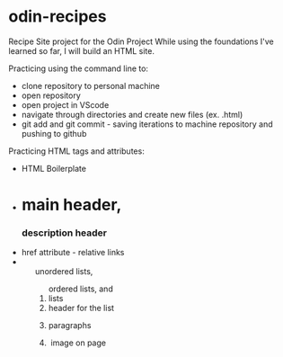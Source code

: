 # odin-recipes

Recipe Site project for the Odin Project
While using the foundations I've learned so far, I will
build an HTML site.

Practicing using the command line to:
* clone repository to personal machine
* open repository
* open project in VScode
* navigate through directories and create new files (ex. .html)
* git add and git commit - saving iterations to machine repository and pushing to github

Practicing HTML tags and attributes:
* HTML Boilerplate
* <h1> main header, <h3> description header
* <a> href attribute - relative links
* <ul> unordered lists, <ol> ordered lists, and <li> lists
* <hx> header for the list
* <p> paragraphs
* <img src> image on page
